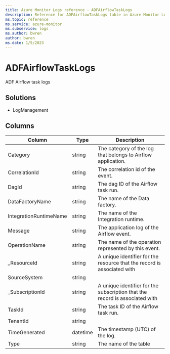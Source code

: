```yaml
---
title: Azure Monitor Logs reference - ADFAirflowTaskLogs
description: Reference for ADFAirflowTaskLogs table in Azure Monitor Logs.
ms.topic: reference
ms.service: azure-monitor
ms.subservice: logs
ms.author: bwren
author: bwren
ms.date: 1/5/2023
---
```


# ADFAirflowTaskLogs

 ADF Airflow task logs

## Solutions

- LogManagement




## Columns

| Column | Type | Description |
| --- | --- | --- |
| Category | string | The category of the log that belongs to Airflow application. |
| CorrelationId | string | The correlation id of the event. |
| DagId | string | The dag ID of the Airflow task run. |
| DataFactoryName | string | The name of the Data factory. |
| IntegrationRuntimeName | string | The name of the Integration runtime. |
| Message | string | The application log of the Airflow event. |
| OperationName | string | The name of the operation represented by this event. |
| _ResourceId | string | A unique identifier for the resource that the record is associated with |
| SourceSystem | string |  |
| _SubscriptionId | string | A unique identifier for the subscription that the record is associated with |
| TaskId | string | The task ID of the Airflow task run. |
| TenantId | string |  |
| TimeGenerated | datetime | The timestamp (UTC) of the log. |
| Type | string | The name of the table |
